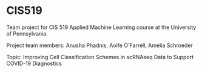 # CIS519
Team project for CIS 519 Applied Machine Learning course at the University of Pennsylvania.


Project team members: Anusha Phadnis, Aoife O'Farrell, Amelia Schroeder

Topic: Improving Cell Classification Schemes in scRNAseq Data to Support COVID-19 Diagnostics
